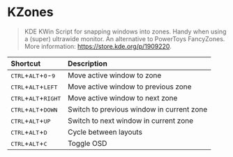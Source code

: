 # KZones

> KDE KWin Script for snapping windows into zones. Handy when using a (super) ultrawide monitor. An alternative to PowerToys FancyZones.  
> More information: <https://store.kde.org/p/1909220>.

|Shortcut|Description|
|:--|:--|
|<kbd>CTRL</kbd>+<kbd>ALT</kbd>+<kbd>0</kbd>-<kbd>9</kbd>|Move active window to zone|
|<kbd>CTRL</kbd>+<kbd>ALT</kbd>+<kbd>LEFT</kbd>|Move active window to previous zone|
|<kbd>CTRL</kbd>+<kbd>ALT</kbd>+<kbd>RIGHT</kbd>|Move active window to next zone|
|<kbd>CTRL</kbd>+<kbd>ALT</kbd>+<kbd>DOWN</kbd>|Switch to previous window in current zone|
|<kbd>CTRL</kbd>+<kbd>ALT</kbd>+<kbd>UP</kbd>|Switch to next window in current zone|
|<kbd>CTRL</kbd>+<kbd>ALT</kbd>+<kbd>D</kbd>|Cycle between layouts|
|<kbd>CTRL</kbd>+<kbd>ALT</kbd>+<kbd>C</kbd>|Toggle OSD|
